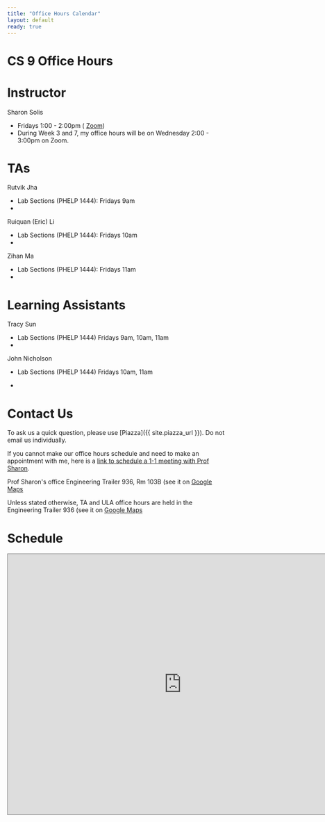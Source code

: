 ```yaml
---
title: "Office Hours Calendar"
layout: default
ready: true
---
```


<h1><strong>CS 9 Office Hours</strong></h1>

# Instructor
Sharon Solis

* Fridays 1:00 - 2:00pm ( [Zoom](https://ucsb.zoom.us/j/8053640282?omn=86863399291))
* During Week 3 and 7, my office hours will be on Wednesday 2:00 - 3:00pm on Zoom.

# TAs

Rutvik Jha
* Lab Sections (PHELP 1444): Fridays 9am
* 

Ruiquan (Eric) Li
* Lab Sections (PHELP 1444): Fridays 10am
* 

Zihan Ma
* Lab Sections (PHELP 1444): Fridays 11am
* 

# Learning Assistants

Tracy Sun
* Lab Sections (PHELP 1444) Fridays 9am, 10am, 11am
* 

John Nicholson
* Lab Sections (PHELP 1444) Fridays 10am, 11am

* 
# Contact Us

To ask us a quick question, please use [Piazza]({{ site.piazza_url }}). Do not email us individually.

If you cannot make our office hours schedule and need to make an appointment with me, here is a [link to schedule a 1-1 meeting with Prof Sharon](https://calendar.google.com/calendar/u/0/appointments/AcZssZ1GAMq2Aq6UPKu_v-6NTAnaj1VJRyBhGm2KVkE=>).

Prof Sharon's office	Engineering Trailer 936, Rm 103B (see it on [Google Maps](https://maps.app.goo.gl/G2ZXNCLXaoG476Y9A)

Unless stated otherwise, TA and ULA office hours are held in the Engineering Trailer 936 (see it on [Google Maps](https://maps.app.goo.gl/G2ZXNCLXaoG476Y9A)


# Schedule


<iframe src="https://calendar.google.com/calendar/embed?height=600&wkst=1&ctz=America%2FLos_Angeles&bgcolor=%23ffffff&mode=WEEK&src=Y183MTFiNzQ5M2M1MjQyZGFjYjg2ODNjMDc5NmMwODM2ZGU2MDVjZjk0Mjc3ZmJmNWI0MjRjYWU4ODE2OTdmZDBlQGdyb3VwLmNhbGVuZGFyLmdvb2dsZS5jb20&color=%238E24AA" style="border:solid 1px #777" width="800" height="600" frameborder="0" scrolling="no"></iframe>
